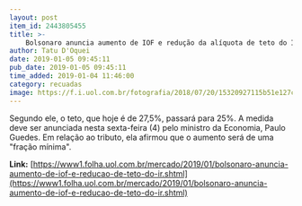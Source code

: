 ```yaml
---
layout: post
item_id: 2443805455
title: >-
    Bolsonaro anuncia aumento de IOF e redução da alíquota de teto do IR
author: Tatu D'Oquei
date: 2019-01-05 09:45:11
pub_date: 2019-01-05 09:45:11
time_added: 2019-01-04 11:46:00
category: recuadas
image: https://f.i.uol.com.br/fotografia/2018/07/20/15320927115b51e127c0a2e_1532092711_3x2_rt.jpg
---
```


Segundo ele, o teto, que hoje é de 27,5%, passará para 25%. A medida deve ser anunciada nesta sexta-feira (4) pelo ministro da Economia, Paulo Guedes. Em relação ao tributo, ela afirmou que o aumento será de uma "fração mínima".

**Link:** [https://www1.folha.uol.com.br/mercado/2019/01/bolsonaro-anuncia-aumento-de-iof-e-reducao-de-teto-do-ir.shtml](https://www1.folha.uol.com.br/mercado/2019/01/bolsonaro-anuncia-aumento-de-iof-e-reducao-de-teto-do-ir.shtml)

